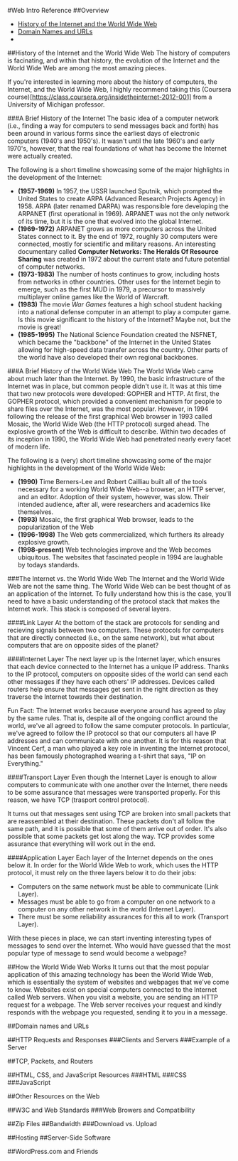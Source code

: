 #Web Intro Reference
##Overview
* [History of the Internet and the World Wide Web](#history-of-the-internet-and-the-world-wide-web)
* [Domain Names and URLs](#domain-names-and-urls)
* [](#)

##History of the Internet and the World Wide Web
The history of computers is facinating, and within that history, the evolution of the Internet and the World Wide Web are among the most amazing pieces.

If you're interested in learning more about the history of computers, the Internet, and the World Wide Web, I highly recommend taking this (Coursera course)[https://class.coursera.org/insidetheinternet-2012-001] from a University of Michigan professor.

###A Brief History of the Internet
The basic idea of a computer network (i.e., finding a way for computers to send messages back and forth) has been around in various forms since the earliest days of electronic computers (1940's and 1950's). It wasn't until the late 1960's and early 1970's, however, that the real foundations of what has become the Internet were actually created.

The following is a short timeline showcasing some of the major highlights in the development of the Internet:
* **(1957-1969)** In 1957, the USSR launched Sputnik, which prompted the United States to create ARPA (Advanced Research Projects Agency) in 1958. ARPA (later renamed DARPA) was responsible fore developing the ARPANET (first operational in 1969). ARPANET was not the only network of its time, but it is the one that evolved into the global Internet.
* **(1969-1972)** ARPANET grows as more computers across the United States connect to it. By the end of 1972, roughly 30 computers were connected, mostly for scientific and military reasons. An interesting documentary called **Computer Networks: The Heralds Of Resource Sharing** was created in 1972 about the current state and future potential of computer networks.
* **(1973-1983)** The number of hosts continues to grow, including hosts from networks in other countries. Other uses for the Internet begin to emerge, such as the first MUD in 1979, a precursor to massively multiplayer online games like the World of Warcraft.
* **(1983)** The movie *War Games* features a high school student hacking into a national defense computer in an attempt to play a computer game. Is this movie significant to the history of the Internet? Maybe not, but the movie is great!
* **(1985-1995)** The National Science Foundation created the NSFNET, which became the "backbone" of the Internet in the United States allowing for high-speed data transfer across the country. Other parts of the world have also developed their own regional backbones.

###A Brief History of the World Wide Web
The World Wide Web came about much later than the Internet. By 1990, the basic infrastructure of the Internet was in place, but common people didn't use it. It was at this time that two new protocols were developed: GOPHER and HTTP. At first, the GOPHER protocol, which provided a convenient mechanism for people to share files over the Internet, was the most popular. However, in 1994 following the release of the first graphical Web browser in 1993 called Mosaic, the World Wide Web (the HTTP protocol) surged ahead. The explosive growth of the Web is difficult to describe. Within two decades of its inception in 1990, the World Wide Web had penetrated nearly every facet of modern life.

The following is a (very) short timeline showcasing some of the major highlights in the development of the World Wide Web:
* **(1990)** Time Berners-Lee and Robert Cailliau built all of the tools necessary for a working World Wide Web--a browser, an HTTP server, and an editor. Adoption of their system, however, was slow. Their intended audience, after all, were researchers and academics like themselves.
* **(1993)** Mosaic, the first graphical Web browser, leads to the popularization of the Web
* **(1996-1998)** The Web gets commercialized, which furthers its already explosive growth.
* **(1998-present)** Web technologies improve and the Web becomes ubiquitous. The websites that fascinated people in 1994 are laughable by todays standards.

###The Internet vs. the World Wide Web
The Internet and the World Wide Web are not the same thing. The World Wide Web can be best thought of as an application of the Internet. To fully understand how this is the case, you'll need to have a basic understanding of the protocol stack that makes the Internet work. This stack is composed of several layers.

####Link Layer
At the bottom of the stack are protocols for sending and recieving signals between two computers. These protocols for computers that are directly connected (i.e., on the same network), but what about computers that are on opposite sides of the planet?

####Internet Layer
The next layer up is the Internet layer, which ensures that each device connected to the Internet has a unique IP address. Thanks to the IP protocol, computers on opposite sides of the world can send each other messages if they have each others' IP addresses. Devices called routers help ensure that messages get sent in the right direction as they traverse the Internet towards their destination.

Fun Fact: The Internet works because everyone around has agreed to play by the same rules. That is, despite all of the ongoing conflict around the world, we've all agreed to follow the same computer protocols. In particular, we've agreed to follow the IP protocol so that our computers all have IP addresses and can communicate with one another. It is for this reason that Vincent Cerf, a man who played a key role in inventing the Internet protocol, has been famously photographed wearing a t-shirt that says, "IP on Everything." 

####Transport Layer
Even though the Internet Layer is enough to allow computers to communicate with one another over the Internet, there needs to be some assurance that messages were transported properly. For this reason, we have TCP (trasport control protocol).

It turns out that messages sent using TCP are broken into small packets that are reassembled at their destination. These packets don't all follow the same path, and it is possible that some of them arrive out of order. It's also possible that some packets get lost along the way. TCP provides some assurance that everything will work out in the end.

####Application Layer
Each layer of the Internet depends on the ones below it. In order for the World Wide Web to work, which uses the HTTP protocol, it must rely on the three layers below it to do their jobs:
* Computers on the same network must be able to communicate (Link Layer).
* Messages must be able to go from a computer on one network to a computer on any other network in the world (Internet Layer).
* There must be some reliability assurances for this all to work (Transport Layer).

With these pieces in place, we can start inventing interesting types of messages to send over the Internet. Who would have guessed that the most popular type of message to send would become a webpage?

##How the World Wide Web Works
It turns out that the most popular application of this amazing technology has been the World Wide Web, which is essentially the system of websites and webpages that we've come to know. Websites exist on special computers connected to the Internet called Web servers. When you visit a website, you are sending an HTTP request for a webpage. The Web server receives your request and kindly responds with the webpage you requested, sending it to you in a message.

##Domain names and URLs

##HTTP Requests and Responses
###Clients and Servers
###Example of a Server

##TCP, Packets, and Routers

##HTML, CSS, and JavaScript Resources
###HTML
###CSS
###JavaScript

##Other Resources on the Web

##W3C and Web Standards
###Web Browers and Compatibility

##Zip Files
##Bandwidth
###Download vs. Upload

##Hosting
##Server-Side Software

##WordPress.com and Friends
